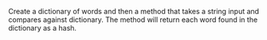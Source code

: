 Create a dictionary of words and then a method that takes a string input and compares against dictionary. The method will return each word found in the dictionary as a hash.